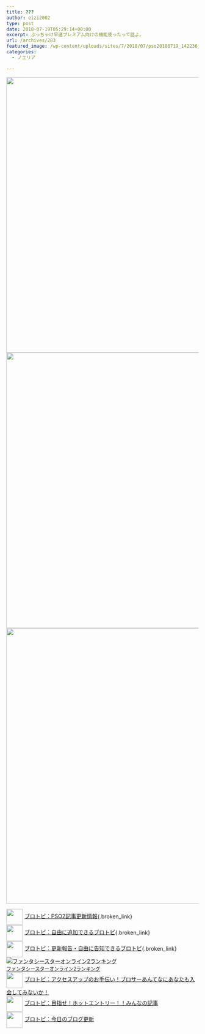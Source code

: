 ```yaml
---
title: ???
author: eizi2002
type: post
date: 2018-07-19T05:29:14+00:00
excerpt: ぶっちゃけ早速プレミアム向けの機能使ったって話よ。
url: /archives/283
featured_image: /wp-content/uploads/sites/7/2018/07/pso20180719_142236_003.png
categories:
  - ノエリア

---
```

<a href="http://inubousaki-ikkai.kir.jp/eizi2002/pso/wp-content/uploads/sites/7/2018/07/pso20180719_141956_000.png" rel="lightbox[283]"><img loading="lazy" class="alignnone size-full wp-image-285" src="http://inubousaki-ikkai.kir.jp/eizi2002/pso/wp-content/uploads/sites/7/2018/07/pso20180719_141956_000.png" alt="" width="1280" height="720" srcset="http://inubousaki-ikkai.kir.jp/eizi2002/pso/wp-content/uploads/sites/7/2018/07/pso20180719_141956_000.png 1280w, http://inubousaki-ikkai.kir.jp/eizi2002/pso/wp-content/uploads/sites/7/2018/07/pso20180719_141956_000-300x169.png 300w, http://inubousaki-ikkai.kir.jp/eizi2002/pso/wp-content/uploads/sites/7/2018/07/pso20180719_141956_000-768x432.png 768w, http://inubousaki-ikkai.kir.jp/eizi2002/pso/wp-content/uploads/sites/7/2018/07/pso20180719_141956_000-1024x576.png 1024w" sizes="(max-width: 1280px) 100vw, 1280px" /></a> <a href="http://inubousaki-ikkai.kir.jp/eizi2002/pso/wp-content/uploads/sites/7/2018/07/pso20180719_142236_003.png" rel="lightbox[283]"><img loading="lazy" class="alignnone size-full wp-image-286" src="http://inubousaki-ikkai.kir.jp/eizi2002/pso/wp-content/uploads/sites/7/2018/07/pso20180719_142236_003.png" alt="" width="1280" height="720" srcset="http://inubousaki-ikkai.kir.jp/eizi2002/pso/wp-content/uploads/sites/7/2018/07/pso20180719_142236_003.png 1280w, http://inubousaki-ikkai.kir.jp/eizi2002/pso/wp-content/uploads/sites/7/2018/07/pso20180719_142236_003-300x169.png 300w, http://inubousaki-ikkai.kir.jp/eizi2002/pso/wp-content/uploads/sites/7/2018/07/pso20180719_142236_003-768x432.png 768w, http://inubousaki-ikkai.kir.jp/eizi2002/pso/wp-content/uploads/sites/7/2018/07/pso20180719_142236_003-1024x576.png 1024w" sizes="(max-width: 1280px) 100vw, 1280px" /></a> <a href="http://inubousaki-ikkai.kir.jp/eizi2002/pso/wp-content/uploads/sites/7/2018/07/pso20180719_142831_008.png" rel="lightbox[283]"><img loading="lazy" class="alignnone size-full wp-image-287" src="http://inubousaki-ikkai.kir.jp/eizi2002/pso/wp-content/uploads/sites/7/2018/07/pso20180719_142831_008.png" alt="" width="1280" height="720" srcset="http://inubousaki-ikkai.kir.jp/eizi2002/pso/wp-content/uploads/sites/7/2018/07/pso20180719_142831_008.png 1280w, http://inubousaki-ikkai.kir.jp/eizi2002/pso/wp-content/uploads/sites/7/2018/07/pso20180719_142831_008-300x169.png 300w, http://inubousaki-ikkai.kir.jp/eizi2002/pso/wp-content/uploads/sites/7/2018/07/pso20180719_142831_008-768x432.png 768w, http://inubousaki-ikkai.kir.jp/eizi2002/pso/wp-content/uploads/sites/7/2018/07/pso20180719_142831_008-1024x576.png 1024w" sizes="(max-width: 1280px) 100vw, 1280px" /></a>

[<img src="https://blogcircle.jp/thumb/commu/163/1" style="width:3em !important;height:3em !important;vertical-align:middle;margin-right:.4em;" />ブロトピ：PSO2記事更新情報][1]{.broken_link}  
[<img src="https://blogcircle.jp/thumb/commu/583/3" style="width:3em !important;height:3em !important;vertical-align:middle;margin-right:.4em;" />ブロトピ：自由に追加できるブロトピ][2]{.broken_link}  
[<img src="https://blogcircle.jp/thumb/commu/677/2" style="width:3em !important;height:3em !important;vertical-align:middle;margin-right:.4em;" />ブロトピ：更新報告・自由に告知できるブロトピ][3]{.broken_link}  
<a href="//blog.with2.net/link/?1901224:2510" target="_blank"><img src="https://blog.with2.net/img/banner/c/banner_1/br_c_2510_1.gif" title="ファンタシースターオンライン2ランキング" /></a>  
<a href="//blog.with2.net/link/?1901224:2510" target="_blank" style="font-size: 0.9em;">ファンタシースターオンライン2ランキング</a>  
[<img src="https://blogcircle.jp/thumb/commu/853/2" style="width:3em !important;height:3em !important;vertical-align:middle;margin-right:.4em;" />ブロトピ：アクセスアップのお手伝い！ブロサーあんてなにあなたも入会してみないか！][4]  
[<img src="https://blogcircle.jp/thumb/commu/1097/6" style="width:3em !important;height:3em !important;vertical-align:middle;margin-right:.4em;" />ブロトピ：目指せ！ホットエントリー！！みんなの記事][5]  
[<img src="https://blogcircle.jp/thumb/commu/414/2" style="width:3em !important;height:3em !important;vertical-align:middle;margin-right:.4em;" />ブロトピ：今日のブログ更新][6]

 [1]: https://blogcircle.jp/commu/163/topic/2
 [2]: https://blogcircle.jp/commu/583/topic/6
 [3]: https://blogcircle.jp/commu/677/topic/3
 [4]: https://blogcircle.jp/commu/853/topic/4
 [5]: https://blogcircle.jp/commu/1097/topic/1
 [6]: https://blogcircle.jp/commu/414/topic/3